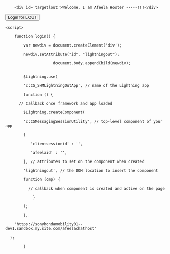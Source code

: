 <html lang="en">
<head>
<meta charset="utf-8" />
<meta name="viewport" content="width=device-width, initial-scale=1" />
</head>
<body>
 
        <div id='targetlout'>Welcome, I am Afeela Hoster -----!!!</div>
<button onclick="login()">Login for LOUT</button>
 
    <script>

        function login() {

		    var newdiv = document.createElement('div');

			newdiv.setAttribute("id", "lightningout");		

                         document.body.appendChild(newdiv);   
 
 
			$Lightning.use(

			'c:CS_SHMLightningOutApp', // name of the Lightning app

			function () {

          // Callback once framework and app loaded

			$Lightning.createComponent(

            'c:CSMessagingSessionUtility', // top-level component of your app

            {

               'clientsessionid' : '',

               'afeelaid' : '',

            }, // attributes to set on the component when created

            'lightningout', // the DOM location to insert the component

            function (cmp) {

              // callback when component is created and active on the page

				}

			);

			},

		'https://sonyhondamobility01--dev1.sandbox.my.site.com/afeelachathost'

      );

			}
</script>
<script src="https://sonyhondamobility01--dev1.sandbox.my.site.com/afeelachathost/lightning/lightning.out.js">…
<script type='text/javascript'>

	function initEmbeddedMessaging() {

		try {

			embeddedservice_bootstrap.settings.language = 'en_US'; // For example, enter 'en' or 'en-US'
 
			embeddedservice_bootstrap.init(

				'00DQL000003Reaj',

				'ECS',

				'https://sonyhondamobility01--dev1.sandbox.my.site.com/ESWECS1723011659341',

				{

					scrt2URL: 'https://sonyhondamobility01--dev1.sandbox.my.salesforce-scrt.com'

				}

			);

		} catch (err) {

			console.error('Error loading Embedded Messaging: ', err);

		}

	};
 
		window.addEventListener(

        "onEmbeddedMessagingReady", () => {

            embeddedservice_bootstrap.prechatAPI.setHiddenPrechatFields( {

                'CS_AfeelaId' : 'af12345678',

				'CS_SessionId' : 'cs123456',

			'CS_Origin' : 'Mobile App'

            } );

        }

    );
</script>
<script type='text/javascript' src='https://sonyhondamobility01--dev1.sandbox.my.site.com/ESWECS1723011659341/assets/js/bootstrap.min.j… onload='initEmbeddedMessaging()'></script>
</body>
</html>

 
